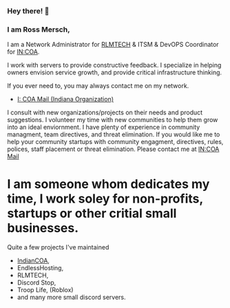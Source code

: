 

### Hey there! 👋
### I am Ross Mersch,

I am a Network Administrator for [RLMTECH](https://rlmtech.xyz) & ITSM & DevOPS Coordinator for [IN:COA](https://indianacoa.com/team).

I work with servers to provide constructive feedback. I specialize in helping owners envision service growth, and provide critical infrastructure thinking. 

If you ever need to, you may always contact me on my network.

* [I: COA Mail (Indiana Organization)](mailto:ross@indianacoa.com)


I consult with new organizations/projects on their needs and product suggestions. I volunteer my time with new communities to help them grow into an ideal enviornment. I have plenty of experience in community managment, team directives, and threat elimination. If you would like me to help your community startups with community engagment, directives, rules, polices, staff placement or threat elimination. Please contact me at [IN:COA Mail](mailto:ross@indianacoa.com)

# I am someone whom dedicates my time, I work soley for non-profits, startups or other critial small businesses.


Quite a few projects I've maintained
* [IndianCOA](https://indianacoa.com),
* EndlessHosting,
* RLMTECH,
* Discord Stop,
* Troop Life, (Roblox)
* and many more small discord servers.
